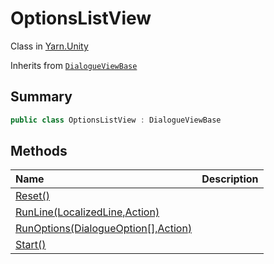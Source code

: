 # OptionsListView

Class in [Yarn.Unity](/api/csharp/yarn.unity.md)

Inherits from [`DialogueViewBase`](/api/csharp/yarn.unity.dialogueviewbase.md)

## Summary



```csharp
public class OptionsListView : DialogueViewBase
```

## Methods

|Name|Description|
|:---|:---|
|[Reset()](/api/csharp/yarn.unity.optionslistview.reset.md)||
|[RunLine(LocalizedLine,Action)](/api/csharp/yarn.unity.optionslistview.runline.md)||
|[RunOptions(DialogueOption[],Action<int>)](/api/csharp/yarn.unity.optionslistview.runoptions.md)||
|[Start()](/api/csharp/yarn.unity.optionslistview.start.md)||

